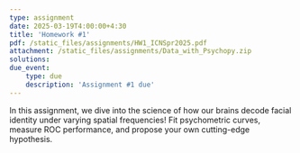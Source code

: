 ```yaml
---
type: assignment
date: 2025-03-19T4:00:00+4:30
title: 'Homework #1'
pdf: /static_files/assignments/HW1_ICNSpr2025.pdf
attachment: /static_files/assignments/Data_with_Psychopy.zip
solutions: 
due_event: 
    type: due
    description: 'Assignment #1 due'
---
```

In this assignment, we dive into the science of how our brains decode facial identity under varying spatial frequencies!
Fit psychometric curves, measure ROC performance, and propose your own cutting-edge hypothesis.

